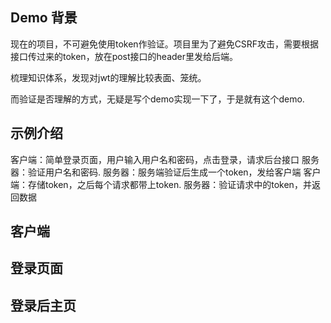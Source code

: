 ## Demo 背景

现在的项目，不可避免使用token作验证。项目里为了避免CSRF攻击，需要根据接口传过来的token，放在post接口的header里发给后端。

梳理知识体系，发现对jwt的理解比较表面、笼统。

而验证是否理解的方式，无疑是写个demo实现一下了，于是就有这个demo.

## 示例介绍

客户端：简单登录页面，用户输入用户名和密码，点击登录，请求后台接口
服务器：验证用户名和密码.
服务器：服务端验证后生成一个token，发给客户端
客户端：存储token，之后每个请求都带上token. 
服务器：验证请求中的token，并返回数据

## 客户端

## 登录页面

## 登录后主页


